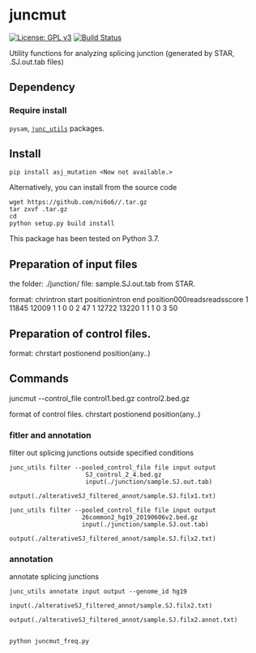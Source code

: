 # juncmut

[![License: GPL v3](https://img.shields.io/badge/License-GPL%20v3-blue.svg)](https://www.gnu.org/licenses/gpl-3.0)
[![Build Status](https://travis-ci.org/ni6o6/asj_mutation.svg?branch=devel)](https://travis-ci.org/ni6o6/asj_mutation)

Utility functions for analyzing splicing junction (generated by STAR, .SJ.out.tab files)

## Dependency

### Require install
`pysam`, [`junc_utils`](https://github.com/friend1ws/junc_utils) packages.

## Install

```
pip install asj_mutation <Now not available.>
```

Alternatively, you can install from the source code <Now not available.>
```
wget https://github.com/ni6o6//.tar.gz 
tar zxvf .tar.gz 
cd 
python setup.py build install
```

This package has been tested on Python 3.7.

## Preparation of input files
the folder: ./junction/
file: sample.SJ.out.tab from STAR.

format:
chr<tab>intron start position<tab>intron end position<tab>0<tab>0<tab>0<tab>reads<tab>reads<tab>score
1	11845	12009	1	1	0	0	2	47
1	12722	13220	1	1	1	0	3	50

## Preparation of control files.
format:
chr<tab>start postion<tab>end position(<tab>any..)

## Commands

juncmut --control_file control1.bed.gz control2.bed.gz

format of control files.
chr<tab>start postion<tab>end position(<tab>any..)

### fitler and annotation

filter out splicing junctions outside specified conditions
```
junc_utils filter --pooled_control_file file input output
                     SJ_control_2_4.bed.gz 
                     input(./junction/sample.SJ.out.tab) 
				     output(./alterativeSJ_filtered_annot/sample.SJ.filx1.txt)

junc_utils filter --pooled_control_file file input output
					26common2_hg19_20190606v2.bed.gz 
					input(./junction/sample.SJ.out.tab) 
					output(./alterativeSJ_filtered_annot/sample.SJ.filx2.txt)

```

### annotation

annotate splicing junctions
```
junc_utils annotate input output --genome_id hg19
					input(./alterativeSJ_filtered_annot/sample.SJ.filx2.txt)
					output(./alterativeSJ_filtered_annot/sample.SJ.filx2.annot.txt)
```

```

python juncmut_freq.py

